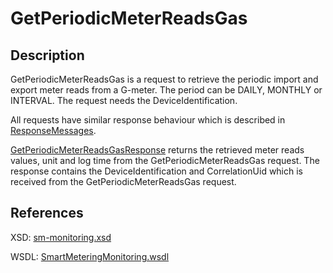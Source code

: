 <!--
SPDX-FileCopyrightText: Contributors to the GXF project

SPDX-License-Identifier: Apache-2.0
-->

# GetPeriodicMeterReadsGas

## Description

GetPeriodicMeterReadsGas is a request to retrieve the periodic import and export meter reads from a G-meter. The period can be DAILY, MONTHLY or INTERVAL. The request needs the DeviceIdentification.

All requests have similar response behaviour which is described in [ResponseMessages](../../responsemessages.md).

[GetPeriodicMeterReadsGasResponse](getperiodicmeterreadsgasresponse.md) returns the retrieved meter reads values, unit and log time from the GetPeriodicMeterReadsGas request. The response contains the DeviceIdentification and CorrelationUid which is received from the GetPeriodicMeterReadsGas request.

## References

XSD: [sm-monitoring.xsd](https://github.com/OSGP/open-smart-grid-platform/blob/development/osgp/shared/osgp-ws-smartmetering/src/main/resources/schemas/sm-monitoring.xsd)

WSDL: [SmartMeteringMonitoring.wsdl](https://github.com/OSGP/open-smart-grid-platform/blob/development/osgp/shared/osgp-ws-smartmetering/src/main/resources/SmartMeteringMonitoring.wsdl)

